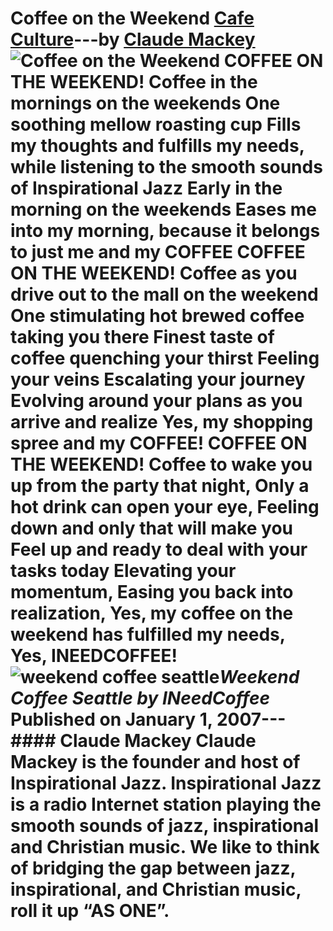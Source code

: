# Coffee on the Weekend [Cafe Culture](https://ineedcoffee.com/section/cafe-culture/)---by [Claude Mackey](https://ineedcoffee.com/by/claude-mackey/)![Coffee on the Weekend](https://ineedcoffee.com/images/posts/coffee-on-the-weekend/weekend-coffee-seattle1.jpg) COFFEE ON THE WEEKEND! Coffee in the mornings on the weekends One soothing mellow roasting cup Fills my thoughts and fulfills my needs, while listening to the smooth sounds of Inspirational Jazz Early in the morning on the weekends Eases me into my morning, because it belongs to just me and my COFFEE COFFEE ON THE WEEKEND! Coffee as you drive out to the mall on the weekend One stimulating hot brewed coffee taking you there Finest taste of coffee quenching your thirst Feeling your veins Escalating your journey Evolving around your plans as you arrive and realize Yes, my shopping spree and my COFFEE! COFFEE ON THE WEEKEND! Coffee to wake you up from the party that night, Only a hot drink can open your eye, Feeling down and only that will make you Feel up and ready to deal with your tasks today Elevating your momentum, Easing you back into realization, Yes, my coffee on the weekend has fulfilled my needs, Yes, INEEDCOFFEE!![weekend coffee seattle](https://ineedcoffee.com/assets/weekend-coffee-seattle1.wz_eigtw_Z10az9.webp)_Weekend Coffee Seattle by INeedCoffee_ Published on January 1, 2007--- #### Claude Mackey Claude Mackey is the founder and host of Inspirational Jazz. Inspirational Jazz is a radio Internet station playing the smooth sounds of jazz, inspirational and Christian music. We like to think of bridging the gap between jazz, inspirational, and Christian music, roll it up “AS ONE”.